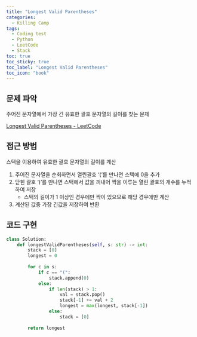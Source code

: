 ```yaml
---
title: "Longest Valid Parentheses"
categories:
  - Killing Camp
tags:
  - Coding test
  - Python
  - LeetCode
  - Stack
toc: true
toc_sticky: true
toc_label: "Longest Valid Parentheses"
toc_icon: "book"
---
```


## 문제 파악
주어진 문자열에서 가장 긴 유효한 괄호 문자열의 길이를 찾는 문제

[Longest Valid Parentheses - LeetCode](https://leetcode.com/problems/longest-valid-parentheses/)


## 접근 방법
스택을 이용하여 유효한 괄호 문자열의 길이를 계산

1. 주어진 문자열을 순회하면서 열린괄호 ‘(’를 만나면 스택에 0을 추가
2. 닫힌 괄호 ‘)’를 만나면 스택에서 값을 꺼내어 짝을 이루는 열린 괄호의 개수를 누적하여 저장
    - 스택의 길이가 1 이상인 경우에만 짝이 있으므로 해당 경우에만 계산
3. 계산된 값중 가장 긴값을 저장하여 반환

## 코드 구현

```python
class Solution:
    def longestValidParentheses(self, s: str) -> int:
        stack = [0]
        longest = 0
        
        for c in s:
            if c == "(":
                stack.append(0)
            else:
                if len(stack) > 1:
                    val = stack.pop()
                    stack[-1] += val + 2
                    longest = max(longest, stack[-1])
                else:
                    stack = [0]
                    
        return longest

```
